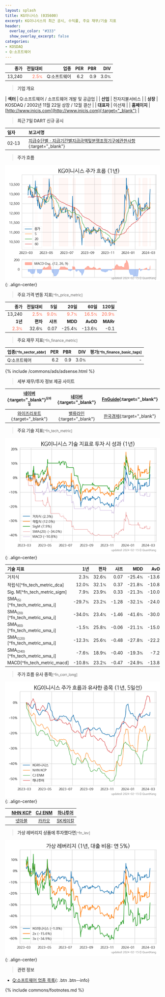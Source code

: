 ```yaml
---
layout: splash
title: KG이니시스 (035600)
excerpt: KG이니시스의 최근 공시, 수익률, 주요 재무/기술 지표
header:
  overlay_color: "#333"
  show_overlay_excerpt: false
categories:
- KOSDAQ
- Q:소프트웨어
---
```


| **종가** | **전일대비** | **업종** | **PER** | **PBR** | **DIV** |
| -------: | -----------: | -------: | ------: | ------: | ------: |
| 13,240 | <span style="color: tomato">2.5<small>%</small></span> | Q:소프트웨어 | 6.2 | 0.9 | 3.0<small>%</small> |

<!-- more -->


> **기업 개요**<a id="company"></a>

| <span style="white-space:nowrap;">**섹터**</span> | Q:소프트웨어 / 소프트웨어 개발 및 공급업 |
| <span style="white-space:nowrap;">**산업**</span> | 전자지불서비스 |
| <span style="white-space:nowrap;">**상장**</span> | KOSDAQ / 2002년 11월 22일 상장 / 12월 결산 |
| <span style="white-space:nowrap;">**대표자**</span> | 이선재 |
| <span style="white-space:nowrap;">**홈페이지**</span> | [http://www.inicis.com](http://www.inicis.com){:target="_blank"} |


> **최근 7일 DART 신규 공시**<a id="dart"></a>

| **일자** |      | **보고서명** |
| :------- | :--- | :----------- |
| 02&#x2011;13 | | [지급수단별ㆍ지급기간별지급금액및분쟁조정기구에관한사항](https://dart.fss.or.kr/dsaf001/main.do?rcpNo=20240213001073){:target="_blank"} |


> **주가 흐름**<a id="price"></a>

![035600](/stock/images/035600.png){: .align-center}


> **주요 가격 변동 지표**<small>[^fn_price_metric]</small>

| **종가** | **전일대비** | **5일** | **20일** | **60일** | **120일** |
| -------: | -----------: | ------: | -------: | -------: | --------: |
| 13,240 | <span style="color: tomato">2.5<small>%</small></span> | <span style="color: tomato">9.0<small>%</small></span> | <span style="color: tomato">9.7<small>%</small></span> | <span style="color: tomato">16.5<small>%</small></span> | <span style="color: tomato">20.9<small>%</small></span> |
| **1년** | **편차** | **샤프** | **MDD** | **AvDD** | **MARr** |
| <span style="color: tomato">2.3<small>%</small></span> | 32.6<small>%</small> | 0.07 | -25.4<small>%</small> | -13.6<small>%</small> | -0.1 |


> **주요 재무 지표**<small>[^fn_finance_metric]</small>

| **업종**<small>[^fn_sector_abbr]</small> | **PER** | **PBR** | **DIV** | **평가**<small>[^fn_finance_basic_tags]</small> |
| :--------------------------------------- | ------: | ------: | ------: | ----------------------------------------------: |
| Q:소프트웨어 | 6.2 | 0.9 | 3.0<small>%</small> | - |



{% include /commons/ads/adsense.html %}

> **세부 재무/투자 정보 제공 사이트**

| [네이버](https://m.stock.naver.com/domestic/stock/035600/finance/summary){:target="_blank"}<sup><small>모바일</small></sup> | [네이버](https://finance.naver.com/item/coinfo.naver?code=035600){:target="_blank"} | [FnGuide](https://comp.fnguide.com/SVO2/ASP/SVD_Invest.asp?gicode=A035600&MenuYn=Y){:target="_blank"} |
| :---: | :---: | :---: |
| [와이즈리포트](https://comp.wisereport.co.kr/company/c1040001.aspx?cmp_cd=035600){:target="_blank"} | [밸류라인](https://www.valueline.co.kr/finance/summary/035600){:target="_blank"} | [한국경제](https://markets.hankyung.com/stock/035600/financial-summary){:target="_blank"} |


> **주요 기술 지표**<small>[^fn_tech_metric]</small>


![035600](/stock/images/035600_tech.png){: .align-center}

| **기술 지표** | **1년** | **편차** | **샤프** | **MDD** | **AvDD** |
| :------------ | ------: | -----------: | -------: | ------: | -------: |
| 거치식 | 2.3<small>%</small> | 32.6<small>%</small> | 0.07 | -25.4<small>%</small> | -13.6<small>%</small> |
| 적립식[^fn_tech_metric_dca] | 12.0<small>%</small> | 32.1<small>%</small> | 0.37 | -21.8<small>%</small> | -10.8<small>%</small> |
| Sig. M[^fn_tech_metric_sigm] | 7.9<small>%</small> | 23.9<small>%</small> | 0.33 | -21.3<small>%</small> | -10.0<small>%</small> |
| SMA<small><sub>(5)</sub></small>[^fn_tech_metric_sma_i] | -29.7<small>%</small> | 23.2<small>%</small> | -1.28 | -32.1<small>%</small> | -24.0<small>%</small> |
| SMA<small><sub>(20)</sub></small>[^fn_tech_metric_sma_i] | -34.0<small>%</small> | 23.4<small>%</small> | -1.46 | -41.6<small>%</small> | -30.0<small>%</small> |
| SMA<small><sub>(60)</sub></small>[^fn_tech_metric_sma_i] | -1.5<small>%</small> | 25.8<small>%</small> | -0.06 | -21.1<small>%</small> | -15.0<small>%</small> |
| SMA<small><sub>(120)</sub></small>[^fn_tech_metric_sma_i] | -12.3<small>%</small> | 25.6<small>%</small> | -0.48 | -27.8<small>%</small> | -22.2<small>%</small> |
| SMA<small><sub>(240)</sub></small>[^fn_tech_metric_sma_i] | -7.6<small>%</small> | 18.9<small>%</small> | -0.40 | -19.3<small>%</small> | -7.2<small>%</small> |
| MACD[^fn_tech_metric_macd] | -10.8<small>%</small> | 23.2<small>%</small> | -0.47 | -24.9<small>%</small> | -13.8<small>%</small> |


> **주가 흐름 유사 종목**<a id="corr"></a><small>[^fn_corr_long]</small>

![035600](/stock/images/035600_corr.png){: .align-center}

|       | [NHN KCP](/060250/) | [CJ ENM](/035760/) | [하나투어](/039130/) |
| :---: | :------------------------------------: | :------------------------------------: | :------------------------------------: |
|       | [넷마블](/251270/) | [카카오](/035720/) | [SK케미칼](/285130/) |


> **가상 레버리지 상품에 투자했다면**<a id="2x"></a><small>[^fn_lev]</small>

![035600](/stock/images/035600_2x.png){: .align-center}


> **관련 정보**

- [Q:소프트웨어 업종 목록](/stats/sector/kosdaq_업종_소프트웨어_종목/){: .btn .btn--info}

{% include commons/footnotes.md %}